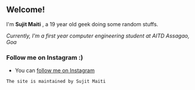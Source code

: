 ## Welcome!
I'm **Sujit Maiti** , a 19 year old geek doing some random stuffs.

_Currently, I'm a first year computer engineering student at AITD Assagao, Goa_

### Follow me on Instagram :)
- You can [follow me on Instagram](https://wwww.instagram.com/sxjytz)

`The site is maintained by Sujit Maiti`
